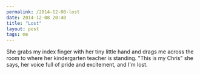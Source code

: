 ```yaml
---
permalink: /2014-12-08-lost
date: 2014-12-08 20:40
title: "Lost"
layout: post
tags: me
---
```


She grabs my index finger with her tiny little hand and drags me across the room to where her kindergarten teacher is standing. "This is my Chris" she says, her voice full of pride and excitement, and I'm lost.